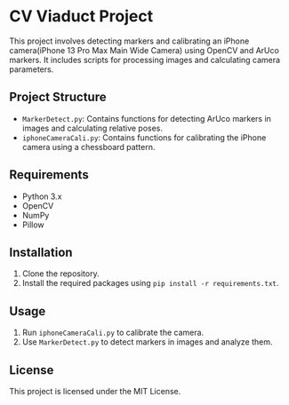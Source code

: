 # CV Viaduct Project

This project involves detecting markers and calibrating an iPhone camera(iPhone 13 Pro Max Main Wide Camera) using OpenCV and ArUco markers. It includes scripts for processing images and calculating camera parameters.

## Project Structure

- `MarkerDetect.py`: Contains functions for detecting ArUco markers in images and calculating relative poses.
- `iphoneCameraCali.py`: Contains functions for calibrating the iPhone camera using a chessboard pattern.

## Requirements

- Python 3.x
- OpenCV
- NumPy
- Pillow

## Installation

1. Clone the repository.
2. Install the required packages using `pip install -r requirements.txt`.

## Usage

1. Run `iphoneCameraCali.py` to calibrate the camera.
2. Use `MarkerDetect.py` to detect markers in images and analyze them.

## License

This project is licensed under the MIT License. 